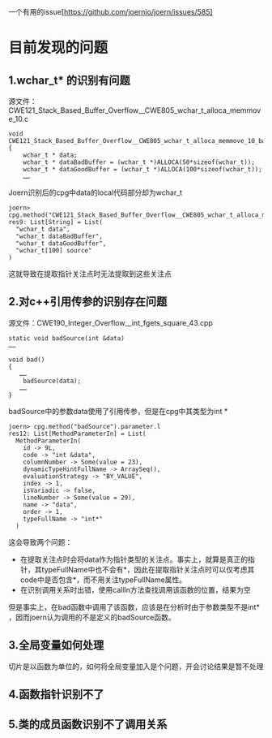 
一个有用的issue[https://github.com/joernio/joern/issues/585]
# 目前发现的问题
## 1.wchar_t* 的识别有问题

源文件：CWE121_Stack_Based_Buffer_Overflow__CWE805_wchar_t_alloca_memmove_10.c
```
void CWE121_Stack_Based_Buffer_Overflow__CWE805_wchar_t_alloca_memmove_10_bad()
{
    wchar_t * data;
    wchar_t * dataBadBuffer = (wchar_t *)ALLOCA(50*sizeof(wchar_t));
    wchar_t * dataGoodBuffer = (wchar_t *)ALLOCA(100*sizeof(wchar_t));
    ……
```
Joern识别后的cpg中data的local代码部分却为wchar_t
```
joern> cpg.method("CWE121_Stack_Based_Buffer_Overflow__CWE805_wchar_t_alloca_memmove_10_bad").local.code.l 
res9: List[String] = List(
  "wchar_t data",
  "wchar_t dataBadBuffer",
  "wchar_t dataGoodBuffer",
  "wchar_t[100] source"
)
```
这就导致在提取指针关注点时无法提取到这些关注点

## 2.对c++引用传参的识别存在问题

源文件：CWE190_Integer_Overflow__int_fgets_square_43.cpp
```
static void badSource(int &data)
……

void bad()
{
   ……
    badSource(data);
   ……
}
```
badSource中的参数data使用了引用传参，但是在cpg中其类型为int *
```
joern> cpg.method("badSource").parameter.l 
res12: List[MethodParameterIn] = List(
  MethodParameterIn(
    id -> 9L,
    code -> "int &data",
    columnNumber -> Some(value = 23),
    dynamicTypeHintFullName -> ArraySeq(),
    evaluationStrategy -> "BY_VALUE",
    index -> 1,
    isVariadic -> false,
    lineNumber -> Some(value = 29),
    name -> "data",
    order -> 1,
    typeFullName -> "int*"
  )
 ```
这会导致两个问题：
- 在提取关注点时会将data作为指针类型的关注点。事实上，就算是真正的指针，其typeFullName中也不会有*，因此在提取指针关注点时可以仅考虑其code中是否包含*，而不用关注typeFullName属性。
- 在识别调用关系时出错，使用callIn方法查找调用该函数的位置，结果为空

但是事实上，在bad函数中调用了该函数，应该是在分析时由于参数类型不是int* ，因而joern认为调用的不是定义的badSource函数。

## 3.全局变量如何处理
切片是以函数为单位的，如何将全局变量加入是个问题，开会讨论结果是暂不处理
## 4.函数指针识别不了
## 5.类的成员函数识别不了调用关系




